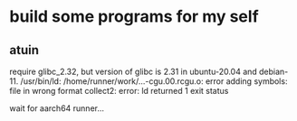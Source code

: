 
# build some programs for my self

## atuin
require glibc_2.32, but version of glibc is 2.31 in ubuntu-20.04 and debian-11.
/usr/bin/ld: /home/runner/work/...-cgu.00.rcgu.o: error adding symbols: file in wrong format                                    collect2: error: ld returned 1 exit status

wait for aarch64 runner...
